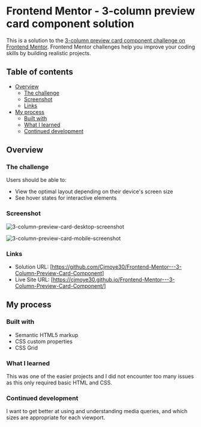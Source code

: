 # Frontend Mentor - 3-column preview card component solution

This is a solution to the [3-column preview card component challenge on Frontend Mentor](https://www.frontendmentor.io/challenges/3column-preview-card-component-pH92eAR2-). Frontend Mentor challenges help you improve your coding skills by building realistic projects.

## Table of contents

- [Overview](#overview)
  - [The challenge](#the-challenge)
  - [Screenshot](#screenshot)
  - [Links](#links)
- [My process](#my-process)
  - [Built with](#built-with)
  - [What I learned](#what-i-learned)
  - [Continued development](#continued-development)

## Overview

### The challenge

Users should be able to:

- View the optimal layout depending on their device's screen size
- See hover states for interactive elements

### Screenshot

![3-column-preview-card-desktop-screenshot](https://user-images.githubusercontent.com/90322735/139257289-6c70c0a0-7108-4103-8d08-2eaa92433326.png)

![3-column-preview-card-mobile-screenshot](https://user-images.githubusercontent.com/90322735/139257406-aa6f855e-2d72-48bf-b059-79a60cd5f4df.png)

### Links

- Solution URL: [https://github.com/Cjmoye30/Frontend-Mentor---3-Column-Preview-Card-Component]
- Live Site URL: [https://cjmoye30.github.io/Frontend-Mentor---3-Column-Preview-Card-Component/]

## My process

### Built with

- Semantic HTML5 markup
- CSS custom properties
- CSS Grid

### What I learned

This was one of the easier projects and I did not encounter too many issues as this only required basic HTML and CSS.

### Continued development

I want to get better at using and understanding media queries, and which sizes are appropriate for each viewport.
